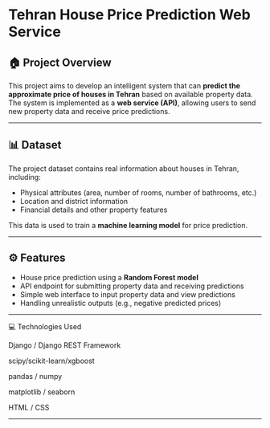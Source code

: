 # Tehran House Price Prediction Web Service

## 🏠 Project Overview
This project aims to develop an intelligent system that can **predict the approximate price of houses in Tehran** based on available property data.  
The system is implemented as a **web service (API)**, allowing users to send new property data and receive price predictions.

---

## 📊 Dataset
The project dataset contains real information about houses in Tehran, including:  

- Physical attributes (area, number of rooms, number of bathrooms, etc.)  
- Location and district information  
- Financial details and other property features  

This data is used to train a **machine learning model** for price prediction.

---

## ⚙️ Features

- House price prediction using a **Random Forest model**  
- API endpoint for submitting property data and receiving predictions  
- Simple web interface to input property data and view predictions  
- Handling unrealistic outputs (e.g., negative predicted prices)  

---
💻 Technologies Used

Django / Django REST Framework

scipy/scikit-learn/xgboost

pandas / numpy

matplotlib / seaborn

HTML / CSS 

---
